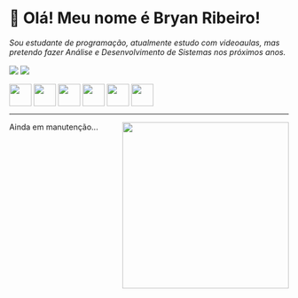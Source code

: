 # 🤙 Olá! Meu nome é Bryan Ribeiro!

_Sou estudante de programação, atualmente estudo com videoaulas, mas pretendo fazer Análise e Desenvolvimento de Sistemas nos próximos anos._


<div>
	<!--<a href=https://github.com/bryanEqualsTrue>  temporário até eu arrumar -->
	<img align="center" heigth="180em" src="https://github-readme-stats.vercel.app/api?username=bryanEqualsTrue&show_icons=true&theme=radical">
	<img align="center" heigth="180em" src="https://github-readme-stats.vercel.app/api/top-langs/?username=bryanEqualsTrue&layout=compact&theme=radical">
</div>
	
	
<div align="rigth" style="display: inline_block"> <br>
	<img align="center" width="40em" src="https://cdn.jsdelivr.net/gh/devicons/devicon/icons/csharp/csharp-original.svg"/>
	<img align="center" width="40em" src="https://cdn.jsdelivr.net/gh/devicons/devicon/icons/lua/lua-original-wordmark.svg"/>
	<img align="center" width="40em" src="https://cdn.jsdelivr.net/gh/devicons/devicon/icons/javascript/javascript-original.svg"/>
	<img align="center" width="40em" src="https://cdn.jsdelivr.net/gh/devicons/devicon/icons/html5/html5-original.svg" />
	<img align="center" width="40em" src="https://cdn.jsdelivr.net/gh/devicons/devicon/icons/css3/css3-original.svg"/>
	<img align="center" width="40em" src="https://cdn.jsdelivr.net/gh/devicons/devicon/icons/python/python-original.svg"/>
</div>

	
---

<div>
	Ainda em manutenção...
	<img width="300em" align="right" src="https://imgur.com/07rZfyR.png">
</div>

